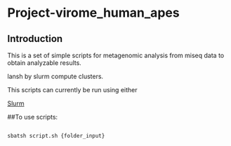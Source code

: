 # Project-virome_human_apes


 

 

## Introduction

 

This is a set of simple scripts for metagenomic analysis from miseq data to obtain analyzable results.

lansh by slurm compute clusters.

 

This scripts can currently be run using either

[Slurm](https://slurm.schedmd.com/)

 

##To use scripts:

 

```

sbatsh script.sh {folder_input}

```
